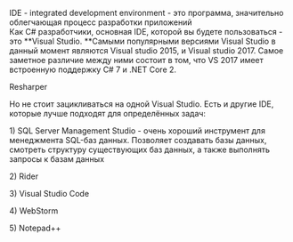 IDE - integrated development environment - это программа, значительно облегчающая процесс разработки приложений  
Как C\# разработчики, основная IDE, которой вы будете пользоваться - это **Visual Studio. **Самыми популярными версиями Visual Studio в данный момент являются Visual studio 2015, и Visual studio 2017. Самое заметное различие между ними состоит в том, что VS 2017 имеет встроенную поддержку C\# 7 и .NET Core 2.

Resharper





Но не стоит зацикливаться на одной Visual Studio. Есть и другие IDE, которые лучше подходят для определённых задач:

1\) SQL Server Management Studio - очень хороший инструмент для менеджмента SQL-баз данных. Позволяет создавать базы данных, смотреть структуру существующих баз данных, а также выполнять запросы к базам данных

2\) Rider

3\) Visual Studio Code

4\) WebStorm

5\) Notepad++


